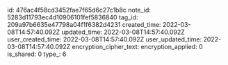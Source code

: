 id: 476ac4f58cd3452fae7f65d6c27c1b8c
note_id: 5283d11793ec4d10906101fef5836840
tag_id: 209a97b6635e47798a04f1f6382d4231
created_time: 2022-03-08T14:57:40.092Z
updated_time: 2022-03-08T14:57:40.092Z
user_created_time: 2022-03-08T14:57:40.092Z
user_updated_time: 2022-03-08T14:57:40.092Z
encryption_cipher_text: 
encryption_applied: 0
is_shared: 0
type_: 6